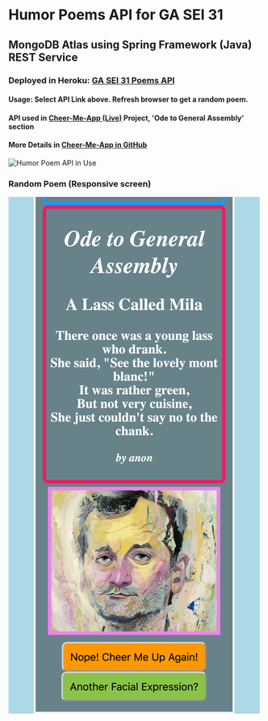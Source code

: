 # Humor Poems API for GA SEI 31

## MongoDB Atlas using Spring Framework (Java) REST Service

### Deployed in Heroku: [GA SEI 31 Poems API](https://guarded-depths-85916.herokuapp.com/poem/random)

#### Usage: Select API Link above. Refresh browser to get a random poem.

#### API used in [Cheer-Me-App (Live)](https://cheer-me-app.herokuapp.com/) Project, 'Ode to General Assembly' section

#### More Details in [Cheer-Me-App in GitHub](https://github.com/mmborres/cheer-me-app/blob/master/README.md)

![Humor Poem API in Use](browser1.png "Poem API in use")

### Random Poem (Responsive screen)

![Humor Poem](ga-poem.png "Poem")
